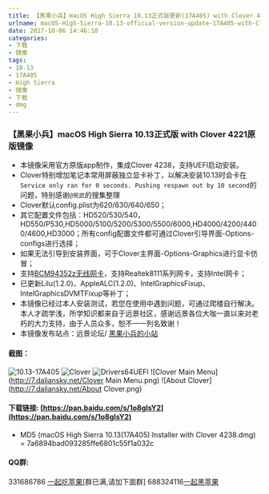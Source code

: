 ```yaml
---
title: 【黑果小兵】macOS High Sierra 10.13正式版更新(17A405) with Clover 4238原版镜像
urlname: macOS-High-Sierra-10.13-official-version-update-17A405-with-Clover-4238-original-mirror
date: 2017-10-06 14:46:10
categories:
- 下载
- 镜像
tags:
- 10.13
- 17A405
- High Sierra
- 镜像
- 下载
- dmg
---
```

### 【黑果小兵】macOS High Sierra 10.13正式版 with Clover 4221原版镜像

*	本镜像采用官方原版app制作，集成Clover 4238，支持UEFI启动安装。
* Clover特别增加笔记本常用屏蔽独立显卡补丁，以解决安装10.13时会卡在`Service only ran for 0 seconds. Pushing respawn out by 10 second`的问题，特别感谢` @宪武 `的搜集整理
*	Clover默认config.plist为620/630/640/650；
* 	其它配置文件包括：HD520/530/540，HD550/P530,HD5000/5100/5200/5300/5500/6000,HD4000/4200/4400/4600,HD3000；所有config配置文件都可通过Clover引导界面-Options-configs进行选择；
*  如果无法引导到安装界面，可于Clover主界面-Options-Graphics进行显卡仿冒；
*	支持[BCM94352z无线网卡](https://blog.daliansky.net/Broadcom-BCM94352z-DW1560-drive-new-posture.html#more)，支持Realtek8111系列网卡，支持Intel网卡；
*	已更新Lilu(1.2.0)、AppleALC(1.2.0)、IntelGraphicsFixup、IntelGraphicsDVMTFixup等补丁；
*	本镜像已经过本人安装测试，若您在使用中遇到问题，可通过爬楼自行解决。本人才疏学浅，所学知识都来自于远景社区，感谢远景各位大咖一直以来对老朽的大力支持，由于人员众多，恕不一一列名致谢！
*	本镜像发布站点：远景论坛/ [黑果小兵的小站](https://blog.daliansky.net)

#### 截图：

![10.13-17A405](http://7.daliansky.net/10.13-17A405.png)
![Clover](http://7.daliansky.net/Clover.png)
![Drivers64UEFI](http://7.daliansky.net/Drivers64UEFI.png)
![Clover Main Menu](http://7.daliansky.net/Clover Main Menu.png)
![About Clover](http://7.daliansky.net/About Clover.png)

	
#### 下载链接: [https://pan.baidu.com/s/1o8gIsY2](https://pan.baidu.com/s/1o8gIsY2)

* MD5 (macOS High Sierra 10.13(17A405) Installer with Clover 4238.dmg) = 7a6894bad093285ffe6801c55f1a032c
	
#### QQ群:
331686786 [一起吃苹果](http://shang.qq.com/wpa/qunwpa?idkey=db511a29e856f37cbb871108ffa77a6e79dde47e491b8f2c8d8fe4d3c310de91)[群已满,请加下面群]
688324116[一起黑苹果](https://shang.qq.com/wpa/qunwpa?idkey=6bf69a6f4b983dce94ab42e439f02195dfd19a1601522c10ad41f4df97e0da82)


